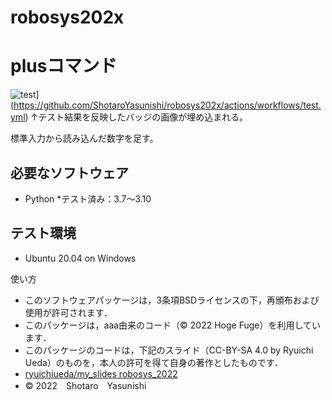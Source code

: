 # robosys202x
# plusコマンド
![test](https://github.com/ShotaroYasunishi/robosys202x/actions/workflows/test.yml/badge.svg)](https://github.com/ShotaroYasunishi/robosys202x/actions/workflows/test.yml)
↑テスト結果を反映したバッジの画像が埋め込まれる。

標準入力から読み込んだ数字を足す。

## 必要なソフトウェア
* Python
	*テスト済み：3.7～3.10
## テスト環境
* Ubuntu 20.04 on Windows

使い方
* このソフトウェアパッケージは，3条項BSDライセンスの下，再頒布および使用が許可されます．
* このパッケージは，aaa由来のコード（© 2022 Hoge Fuge）を利用しています．
* このパッケージのコードは，下記のスライド（CC-BY-SA 4.0 by Ryuichi Ueda）のものを，本人の許可を得て自身の著作としたものです．
* [ryuichiueda/my_slides robosys_2022](https://github.com/ryuichiueda/my_slides/tree/master/robosys_2022)
* © 2022　Shotaro　Yasunishi
